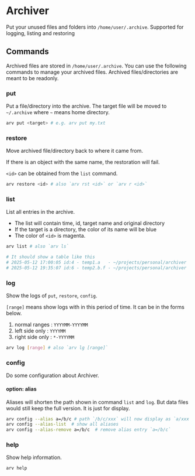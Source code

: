 # Archiver

Put your unused files and folders into `/home/user/.archive`. Supported for logging, listing and restoring

## Commands

Archived files are stored in `/home/user/.archive`. You can use the following commands to manage your archived files.
Archived files/directories are meant to be readonly.

### put

Put a file/directory into the archive. The target file will be moved to `~/.archive` where `~` means home directory.

```bash
arv put <target> # e.g. arv put my.txt
```

### restore

Move archived file/directory back to where it came from.

If there is an object with the same name, the restoration will fail.

`<id>` can be obtained from the `list` command.

```bash
arv restore <id> # also `arv rst <id>` or `arv r <id>`
```

### list

List all entries in the archive.

- The list will contain time, id, target name and original directory
- If the target is a directory, the color of its name will be blue
- The color of `<id>` is magenta.

```bash
arv list # also `arv ls`

# It should show a table like this
# 2025-05-12 17:00:05 id:4 - temp1.a   - ~/projects/personal/archiver
# 2025-05-12 19:35:07 id:6 - temp2.b.f - ~/projects/personal/archiver
```

### log

Show the logs of `put`, `restore`, `config`.

`[range]` means show logs with in this period of time. It can be in the forms below.

1. normal ranges : `YYYYMM-YYYYMM`
2. left side only : `YYYYMM`
3. right side only : `*-YYYYMM`

```bash
arv log [range] # also `arv lg [range]`
```

### config

Do some configuration about Archiver.

#### option: alias

Aliases will shorten the path shown in command `list` and `log`. But data files would still keep the full version. It is just for display.

```bash
arv config --alias a=/b/c # path `/b/c/xxx` will now display as `a/xxx`
arv config --alias-list  # show all aliases
arv config --alias-remove a=/b/c  # remove alias entry `a=/b/c`
```

### help

Show help information.

```bash
arv help
```
